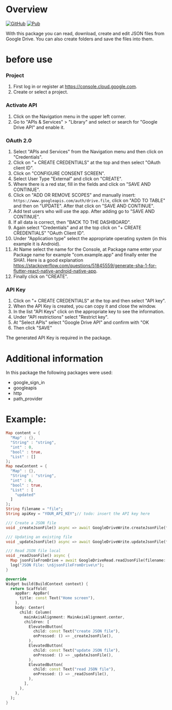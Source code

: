 # Overview
[![GitHub](https://img.shields.io/badge/GitHub-save_in_cloud-gre.svg?logo=github&color=2ea44f)](https://github.com/Sea-Symphaty/save_in_cloud) [![Pub](https://img.shields.io/pub/v/save_in_cloud.svg?logo=dart&color=2ea44f)](https://pub.dev/packages/save_in_cloud)

With this package you can read, download, create and edit JSON files from Google Drive. You can also create folders and save the files into them.

# before use

### Project
1. First log in or register at <https://console.cloud.google.com>.
2. Create or select a project.

### Activate API
1. Click on the Navigation menu in the upper left corner.
2. Go to "APIs & Services" > "Library" and select or search for "Google Drive API" and enable it.

### OAuth 2.0
1. Select "APIs and Services" from the Navigation menu and then click on "Credentials".
2. Click on "+ CREATE CREDENTIALS" at the top and then select "OAuth client ID".
3. Click on "CONFIGURE CONSENT SCREEN".
4. Select User Type "External" and click on "CREATE".
5. Where there is a red star, fill in the fields and click on "SAVE AND CONTINUE".
6. Click on "ADD OR REMOVE SCOPES" and manually insert: ``https://www.googleapis.com/auth/drive.file``, click on "ADD TO TABLE" and then on "UPDATE". After that click on "SAVE AND CONTINUE".
7. Add test users who will use the app. After adding go to "SAVE AND CONTINUE".
8. If all data is correct, then "BACK TO THE DASHBOARD".
9. Again select "Credentials" and at the top click on "+ CREATE CREDENTIALS" "OAuth Client ID".
10. Under "Application type" select the appropriate operating system (in this example it is Android).
11. At Name select the name for the Console, at Package name enter your Package name for example "com.example.app" and finally enter the SHA1. Here is a good explanation <https://stackoverflow.com/questions/51845559/generate-sha-1-for-flutter-react-native-android-native-app>.
12. Finally click on "CREATE".

### API Key
1. Click on "+ CREATE CREDENTIALS" at the top and then select "API key".
2. When the API Key is created, you can copy it and close the window.
3. In the list "API Keys" click on the appropriate key to see the information.
4. Under "API restrictions" select "Restrict key".
5. At "Select APIs" select "Google Drive API" and confirm with "OK
6. Then click "SAVE"

The generated API Key is required in the package.

# Additional information
In this package the following packages were used:

* google_sign_in
* googleapis
* http
* path_provider

# Example:

```dart
Map content = {
  "Map" : {},
  "String" : "string",
  "int" : 0,
  "bool" : true,
  "List" : []
};
Map newContent = {
  "Map" : {},
  "String" : "string",
  "int" : 0,
  "bool" : true,
  "List" : [
    "updated"
  ]
};
String filename = "file";
String apiKey = "YOUR_API_KEY";// todo: insert the API key here

/// Create a JSON file
void _createJsonFile() async => await GoogleDriveWrite.createJsonFile(filename: filename, content: content);

/// Updating an existing file
void _updateJsonFile() async => await GoogleDriveWrite.updateJsonFile(filename: filename, content: newContent);

/// Read JSON file local
void _readJsonFile() async {
  Map jsonFileFromDrive = await GoogleDriveRead.readJsonFile(filename: filename, apiKey: apiKey);
  log("JSON File: \n$jsonFileFromDrive\n");
}

@override
Widget build(BuildContext context) {
  return Scaffold(
    appBar: AppBar(
      title: const Text("Home screen"),
    ),
    body: Center(
      child: Column(
        mainAxisAlignment: MainAxisAlignment.center,
        children: [
          ElevatedButton(
            child: const Text("create JSON file"),
            onPressed: () => _createJsonFile(),
          ),
          ElevatedButton(
            child: const Text("update JSON file"),
            onPressed: () => _updateJsonFile(),
          ),
          ElevatedButton(
            child: const Text("read JSON file"),
            onPressed: () => _readJsonFile(),
          ),
        ],
      ),
    ),
  );
}
```